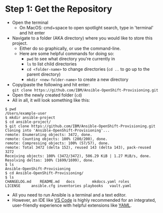 # Step 1: Get the Repository
* Open the terminal
    * On MacOS: cmd+space to open spotlight search, type in 'terminal' and hit enter  
* Navigate to a folder (AKA directory) where you would like to store this project. 
    * Either do so graphically, or use the command-line. 
    * Here are some helpful commands for doing so:
        * `pwd` to see what directory you're currently in
        * `ls` to list child directories
        * `cd <folder-name>` to change directories (`cd ..` to go up to the parent directory)
        * `mkdir <new-folder-name>` to create a new directory
* Copy/paste the following and hit enter:  
`git clone https://github.com/IBM/Ansible-OpenShift-Provisioning.git`
* Open the newly created folder (`cd`)
* All in all, it will look something like this:  
```
$ pwd
/Users/example-user
$ mkdir ansible-project
$ cd ansible-project/
$ git clone https://github.com/IBM/Ansible-OpenShift-Provisioning.git
Cloning into 'Ansible-OpenShift-Provisioning'...
remote: Enumerating objects: 3472, done.
remote: Counting objects: 100% (200/200), done.
remote: Compressing objects: 100% (57/57), done.
remote: Total 3472 (delta 152), reused 143 (delta 143), pack-reused 3272
Receiving objects: 100% (3472/3472), 506.29 KiB | 1.27 MiB/s, done.
Resolving deltas: 100% (1699/1699), done.
$ ls
Ansible-OpenShift-Provisioning
$ cd Ansible-OpenShift-Provisioning/
$ ls
CHANGELOG.md	README.md	docs		mkdocs.yaml	roles
LICENSE		ansible.cfg	inventories	playbooks	vault.yaml
```
* All you need to run Ansible is a terminal and a text editor.
* However, an IDE like [VS Code](https://code.visualstudio.com/download) is highly recommended for an integrated, user-friendly experience with helpful extensions like [YAML](https://marketplace.visualstudio.com/items?itemName=redhat.vscode-yaml).